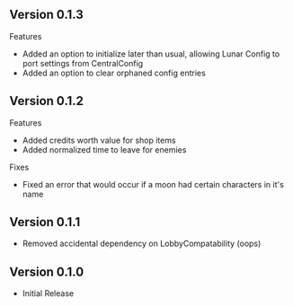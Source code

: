 ## Version 0.1.3

Features
- Added an option to initialize later than usual, allowing Lunar Config to port settings from CentralConfig
- Added an option to clear orphaned config entries

## Version 0.1.2

Features
- Added credits worth value for shop items
- Added normalized time to leave for enemies

Fixes
- Fixed an error that would occur if a moon had certain characters in it's name

## Version 0.1.1

- Removed accidental dependency on LobbyCompatability (oops)

## Version 0.1.0

- Initial Release